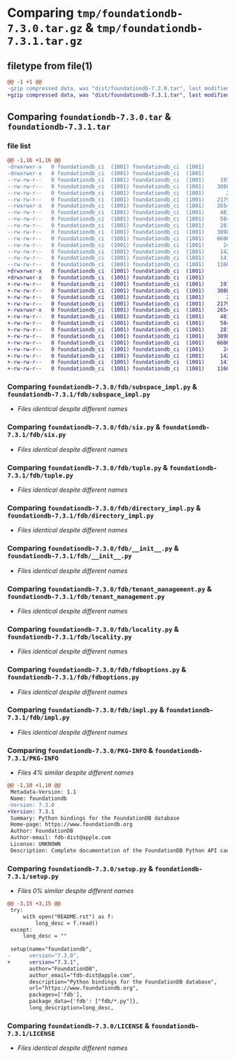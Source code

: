 # Comparing `tmp/foundationdb-7.3.0.tar.gz` & `tmp/foundationdb-7.3.1.tar.gz`

## filetype from file(1)

```diff
@@ -1 +1 @@
-gzip compressed data, was "dist/foundationdb-7.3.0.tar", last modified: Wed May 24 21:41:11 2023, max compression
+gzip compressed data, was "dist/foundationdb-7.3.1.tar", last modified: Thu May 25 01:53:31 2023, max compression
```

## Comparing `foundationdb-7.3.0.tar` & `foundationdb-7.3.1.tar`

### file list

```diff
@@ -1,16 +1,16 @@
-drwxrwxr-x   0 foundationdb_ci  (1001) foundationdb_ci  (1001)        0 2023-05-24 21:41:11.000000 foundationdb-7.3.0/
-drwxrwxr-x   0 foundationdb_ci  (1001) foundationdb_ci  (1001)        0 2023-05-24 21:41:11.000000 foundationdb-7.3.0/fdb/
--rw-rw-r--   0 foundationdb_ci  (1001) foundationdb_ci  (1001)     1913 2023-05-24 19:21:16.000000 foundationdb-7.3.0/fdb/subspace_impl.py
--rw-rw-r--   0 foundationdb_ci  (1001) foundationdb_ci  (1001)    30888 2023-05-24 19:21:16.000000 foundationdb-7.3.0/fdb/six.py
--rw-rw-r--   0 foundationdb_ci  (1001) foundationdb_ci  (1001)       25 2023-05-24 18:57:30.000000 foundationdb-7.3.0/fdb/apiversion.py
--rw-rw-r--   0 foundationdb_ci  (1001) foundationdb_ci  (1001)    21791 2023-05-24 19:21:16.000000 foundationdb-7.3.0/fdb/tuple.py
--rwxrwxr-x   0 foundationdb_ci  (1001) foundationdb_ci  (1001)    26547 2023-05-24 19:21:16.000000 foundationdb-7.3.0/fdb/directory_impl.py
--rw-rw-r--   0 foundationdb_ci  (1001) foundationdb_ci  (1001)     4811 2023-05-24 19:21:16.000000 foundationdb-7.3.0/fdb/__init__.py
--rw-rw-r--   0 foundationdb_ci  (1001) foundationdb_ci  (1001)     5842 2023-05-24 19:21:16.000000 foundationdb-7.3.0/fdb/tenant_management.py
--rw-rw-r--   0 foundationdb_ci  (1001) foundationdb_ci  (1001)     2814 2023-05-24 19:21:16.000000 foundationdb-7.3.0/fdb/locality.py
--rw-rw-r--   0 foundationdb_ci  (1001) foundationdb_ci  (1001)    38989 2023-05-24 19:21:16.000000 foundationdb-7.3.0/fdb/fdboptions.py
--rw-rw-r--   0 foundationdb_ci  (1001) foundationdb_ci  (1001)    66069 2023-05-24 19:21:16.000000 foundationdb-7.3.0/fdb/impl.py
--rw-rw-r--   0 foundationdb_ci  (1001) foundationdb_ci  (1001)      245 2023-05-24 19:21:16.000000 foundationdb-7.3.0/README.rst
--rw-rw-r--   0 foundationdb_ci  (1001) foundationdb_ci  (1001)     1427 2023-05-24 21:41:11.000000 foundationdb-7.3.0/PKG-INFO
--rw-rw-r--   0 foundationdb_ci  (1001) foundationdb_ci  (1001)     1416 2023-05-24 18:57:30.000000 foundationdb-7.3.0/setup.py
--rw-rw-r--   0 foundationdb_ci  (1001) foundationdb_ci  (1001)    11665 2023-05-24 18:57:30.000000 foundationdb-7.3.0/LICENSE
+drwxrwxr-x   0 foundationdb_ci  (1001) foundationdb_ci  (1001)        0 2023-05-25 01:53:31.000000 foundationdb-7.3.1/
+drwxrwxr-x   0 foundationdb_ci  (1001) foundationdb_ci  (1001)        0 2023-05-25 01:53:31.000000 foundationdb-7.3.1/fdb/
+-rw-rw-r--   0 foundationdb_ci  (1001) foundationdb_ci  (1001)     1913 2023-05-24 23:32:08.000000 foundationdb-7.3.1/fdb/subspace_impl.py
+-rw-rw-r--   0 foundationdb_ci  (1001) foundationdb_ci  (1001)    30888 2023-05-24 23:32:08.000000 foundationdb-7.3.1/fdb/six.py
+-rw-rw-r--   0 foundationdb_ci  (1001) foundationdb_ci  (1001)       25 2023-05-24 23:07:00.000000 foundationdb-7.3.1/fdb/apiversion.py
+-rw-rw-r--   0 foundationdb_ci  (1001) foundationdb_ci  (1001)    21791 2023-05-24 23:32:08.000000 foundationdb-7.3.1/fdb/tuple.py
+-rwxrwxr-x   0 foundationdb_ci  (1001) foundationdb_ci  (1001)    26547 2023-05-24 23:32:08.000000 foundationdb-7.3.1/fdb/directory_impl.py
+-rw-rw-r--   0 foundationdb_ci  (1001) foundationdb_ci  (1001)     4811 2023-05-24 23:32:08.000000 foundationdb-7.3.1/fdb/__init__.py
+-rw-rw-r--   0 foundationdb_ci  (1001) foundationdb_ci  (1001)     5842 2023-05-24 23:32:08.000000 foundationdb-7.3.1/fdb/tenant_management.py
+-rw-rw-r--   0 foundationdb_ci  (1001) foundationdb_ci  (1001)     2814 2023-05-24 23:32:08.000000 foundationdb-7.3.1/fdb/locality.py
+-rw-rw-r--   0 foundationdb_ci  (1001) foundationdb_ci  (1001)    38989 2023-05-24 23:32:08.000000 foundationdb-7.3.1/fdb/fdboptions.py
+-rw-rw-r--   0 foundationdb_ci  (1001) foundationdb_ci  (1001)    66069 2023-05-24 23:32:08.000000 foundationdb-7.3.1/fdb/impl.py
+-rw-rw-r--   0 foundationdb_ci  (1001) foundationdb_ci  (1001)      245 2023-05-24 23:32:08.000000 foundationdb-7.3.1/README.rst
+-rw-rw-r--   0 foundationdb_ci  (1001) foundationdb_ci  (1001)     1427 2023-05-25 01:53:31.000000 foundationdb-7.3.1/PKG-INFO
+-rw-rw-r--   0 foundationdb_ci  (1001) foundationdb_ci  (1001)     1416 2023-05-24 23:07:00.000000 foundationdb-7.3.1/setup.py
+-rw-rw-r--   0 foundationdb_ci  (1001) foundationdb_ci  (1001)    11665 2023-05-24 23:07:00.000000 foundationdb-7.3.1/LICENSE
```

### Comparing `foundationdb-7.3.0/fdb/subspace_impl.py` & `foundationdb-7.3.1/fdb/subspace_impl.py`

 * *Files identical despite different names*

### Comparing `foundationdb-7.3.0/fdb/six.py` & `foundationdb-7.3.1/fdb/six.py`

 * *Files identical despite different names*

### Comparing `foundationdb-7.3.0/fdb/tuple.py` & `foundationdb-7.3.1/fdb/tuple.py`

 * *Files identical despite different names*

### Comparing `foundationdb-7.3.0/fdb/directory_impl.py` & `foundationdb-7.3.1/fdb/directory_impl.py`

 * *Files identical despite different names*

### Comparing `foundationdb-7.3.0/fdb/__init__.py` & `foundationdb-7.3.1/fdb/__init__.py`

 * *Files identical despite different names*

### Comparing `foundationdb-7.3.0/fdb/tenant_management.py` & `foundationdb-7.3.1/fdb/tenant_management.py`

 * *Files identical despite different names*

### Comparing `foundationdb-7.3.0/fdb/locality.py` & `foundationdb-7.3.1/fdb/locality.py`

 * *Files identical despite different names*

### Comparing `foundationdb-7.3.0/fdb/fdboptions.py` & `foundationdb-7.3.1/fdb/fdboptions.py`

 * *Files identical despite different names*

### Comparing `foundationdb-7.3.0/fdb/impl.py` & `foundationdb-7.3.1/fdb/impl.py`

 * *Files identical despite different names*

### Comparing `foundationdb-7.3.0/PKG-INFO` & `foundationdb-7.3.1/PKG-INFO`

 * *Files 4% similar despite different names*

```diff
@@ -1,10 +1,10 @@
 Metadata-Version: 1.1
 Name: foundationdb
-Version: 7.3.0
+Version: 7.3.1
 Summary: Python bindings for the FoundationDB database
 Home-page: https://www.foundationdb.org
 Author: FoundationDB
 Author-email: fdb-dist@apple.com
 License: UNKNOWN
 Description: Complete documentation of the FoundationDB Python API can be found at https://apple.github.io/foundationdb/api-python.html.
```

### Comparing `foundationdb-7.3.0/setup.py` & `foundationdb-7.3.1/setup.py`

 * *Files 0% similar despite different names*

```diff
@@ -3,15 +3,15 @@
 try:
     with open("README.rst") as f:
         long_desc = f.read()
 except:
     long_desc = ""
 
 setup(name="foundationdb",
-      version="7.3.0",
+      version="7.3.1",
       author="FoundationDB",
       author_email="fdb-dist@apple.com",
       description="Python bindings for the FoundationDB database",
       url="https://www.foundationdb.org",
       packages=['fdb'],
       package_data={'fdb': ["fdb/*.py"]},
       long_description=long_desc,
```

### Comparing `foundationdb-7.3.0/LICENSE` & `foundationdb-7.3.1/LICENSE`

 * *Files identical despite different names*

